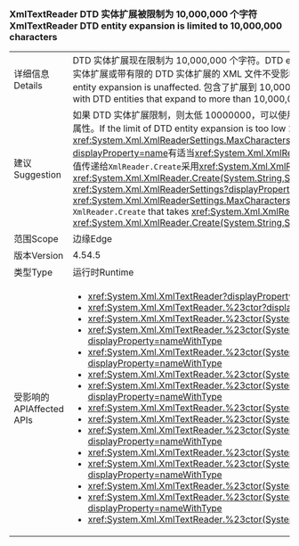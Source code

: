 ### <a name="xmltextreader-dtd-entity-expansion-is-limited-to-10000000-characters"></a><span data-ttu-id="c6a0c-101">XmlTextReader DTD 实体扩展被限制为 10,000,000 个字符</span><span class="sxs-lookup"><span data-stu-id="c6a0c-101">XmlTextReader DTD entity expansion is limited to 10,000,000 characters</span></span>

|   |   |
|---|---|
|<span data-ttu-id="c6a0c-102">详细信息</span><span class="sxs-lookup"><span data-stu-id="c6a0c-102">Details</span></span>|<span data-ttu-id="c6a0c-103">DTD 实体扩展现在限制为 10,000,000 个字符。</span><span class="sxs-lookup"><span data-stu-id="c6a0c-103">DTD entity expansion is now limited to 10,000,000 characters.</span></span> <span data-ttu-id="c6a0c-104">加载不带 DTD 实体扩展或带有限的 DTD 实体扩展的 XML 文件不受影响。</span><span class="sxs-lookup"><span data-stu-id="c6a0c-104">Loading XML files without DTD entity expansion or with limited DTD entity expansion is unaffected.</span></span> <span data-ttu-id="c6a0c-105">包含了扩展到 10,000,000 个字符以上的 DTD 实体的文件将无法加载，且会立即引发异常。</span><span class="sxs-lookup"><span data-stu-id="c6a0c-105">Files with DTD entities that expand to more than 10,000,000 characters fail to load, and now throw an exception.</span></span>|
|<span data-ttu-id="c6a0c-106">建议</span><span class="sxs-lookup"><span data-stu-id="c6a0c-106">Suggestion</span></span>|<span data-ttu-id="c6a0c-107">如果 DTD 实体扩展限制，则太低 10000000，可以使用替代值<xref:System.Xml.XmlReaderSettings.MaxCharactersFromEntities>属性。</span><span class="sxs-lookup"><span data-stu-id="c6a0c-107">If the limit of DTD entity expansion is too low 10,000,000, the value can be overridden with the <xref:System.Xml.XmlReaderSettings.MaxCharactersFromEntities> property.</span></span> <span data-ttu-id="c6a0c-108"><xref:System.Xml.XmlReaderSettings?displayProperty=name>有适当<xref:System.Xml.XmlReaderSettings.MaxCharactersFromEntities?displayProperty=name>可以将值传递给<code>XmlReader.Create</code>采用<xref:System.Xml.XmlReaderSettings?displayProperty=name>(ie。<xref:System.Xml.XmlReader.Create(System.String,System.Xml.XmlReaderSettings)>)</span><span class="sxs-lookup"><span data-stu-id="c6a0c-108">An <xref:System.Xml.XmlReaderSettings?displayProperty=name> with the proper <xref:System.Xml.XmlReaderSettings.MaxCharactersFromEntities?displayProperty=name> value can be passed to <code>XmlReader.Create</code> that takes <xref:System.Xml.XmlReaderSettings?displayProperty=name> (ie. <xref:System.Xml.XmlReader.Create(System.String,System.Xml.XmlReaderSettings)>)</span></span>|
|<span data-ttu-id="c6a0c-109">范围</span><span class="sxs-lookup"><span data-stu-id="c6a0c-109">Scope</span></span>|<span data-ttu-id="c6a0c-110">边缘</span><span class="sxs-lookup"><span data-stu-id="c6a0c-110">Edge</span></span>|
|<span data-ttu-id="c6a0c-111">版本</span><span class="sxs-lookup"><span data-stu-id="c6a0c-111">Version</span></span>|<span data-ttu-id="c6a0c-112">4.5</span><span class="sxs-lookup"><span data-stu-id="c6a0c-112">4.5</span></span>|
|<span data-ttu-id="c6a0c-113">类型</span><span class="sxs-lookup"><span data-stu-id="c6a0c-113">Type</span></span>|<span data-ttu-id="c6a0c-114">运行时</span><span class="sxs-lookup"><span data-stu-id="c6a0c-114">Runtime</span></span>|
|<span data-ttu-id="c6a0c-115">受影响的 API</span><span class="sxs-lookup"><span data-stu-id="c6a0c-115">Affected APIs</span></span>|<ul><li><xref:System.Xml.XmlTextReader?displayProperty=nameWithType></li><li><xref:System.Xml.XmlTextReader.%23ctor?displayProperty=nameWithType></li><li><xref:System.Xml.XmlTextReader.%23ctor(System.IO.Stream)?displayProperty=nameWithType></li><li><xref:System.Xml.XmlTextReader.%23ctor(System.IO.Stream,System.Xml.XmlNameTable)?displayProperty=nameWithType></li><li><xref:System.Xml.XmlTextReader.%23ctor(System.IO.Stream,System.Xml.XmlNodeType,System.Xml.XmlParserContext)?displayProperty=nameWithType></li><li><xref:System.Xml.XmlTextReader.%23ctor(System.IO.TextReader)?displayProperty=nameWithType></li><li><xref:System.Xml.XmlTextReader.%23ctor(System.IO.TextReader,System.Xml.XmlNameTable)?displayProperty=nameWithType></li><li><xref:System.Xml.XmlTextReader.%23ctor(System.String)?displayProperty=nameWithType></li><li><xref:System.Xml.XmlTextReader.%23ctor(System.String,System.IO.Stream)?displayProperty=nameWithType></li><li><xref:System.Xml.XmlTextReader.%23ctor(System.String,System.IO.Stream,System.Xml.XmlNameTable)?displayProperty=nameWithType></li><li><xref:System.Xml.XmlTextReader.%23ctor(System.String,System.IO.TextReader)?displayProperty=nameWithType></li><li><xref:System.Xml.XmlTextReader.%23ctor(System.String,System.IO.TextReader,System.Xml.XmlNameTable)?displayProperty=nameWithType></li><li><xref:System.Xml.XmlTextReader.%23ctor(System.String,System.Xml.XmlNameTable)?displayProperty=nameWithType></li><li><xref:System.Xml.XmlTextReader.%23ctor(System.String,System.Xml.XmlNodeType,System.Xml.XmlParserContext)?displayProperty=nameWithType></li><li><xref:System.Xml.XmlTextReader.%23ctor(System.Xml.XmlNameTable)?displayProperty=nameWithType></li></ul>|

